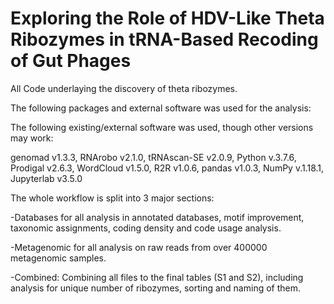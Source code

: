 # Exploring the Role of HDV-Like Theta Ribozymes in tRNA-Based Recoding of Gut Phages


All Code underlaying the discovery of theta ribozymes.

The following packages and external software was used for the analysis:

The following existing/external software was used, though other versions may work: 

genomad v1.3.3, RNArobo v2.1.0, tRNAscan-SE v2.0.9, Python v.3.7.6, Prodigal v2.6.3,  WordCloud v1.5.0, R2R v1.0.6, pandas v1.0.3, NumPy v.1.18.1, Jupyterlab v3.5.0


The whole workflow is split into 3 major sections: 

-Databases for all analysis in annotated databases, motif improvement, taxonomic assignments, coding density and code usage analysis.

-Metagenomic for all analysis on raw reads from over 400000 metagenomic samples.

-Combined: Combining all files to the final tables (S1 and S2), including analysis for unique number of ribozymes, sorting and naming of them.
